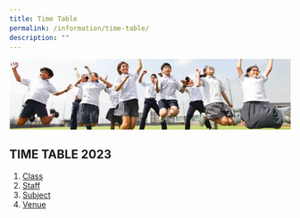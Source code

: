 ```yaml
---
title: Time Table
permalink: /information/time-table/
description: ""
---
```

![](/images/Hildan%20Matters/Time%20Table%20Banner.jpg)

TIME TABLE 2023
----------

1. [Class](/files/TT%202023%20Semester%201%20(6%20Jan%202023)%20-%20Class.pdf)
2. [Staff](/files/TT%202023%20Semester%201%20(6%20Jan%202023)%20-%20Staff.pdf)
3. [Subject](/files/TT%202023%20Semester%201%20(6%20Jan%202023)%20-%20Subject.pdf)
4. [Venue](/files/TT%202023%20Semester%201%20(6%20Jan%202023)%20-%20Venue.pdf)